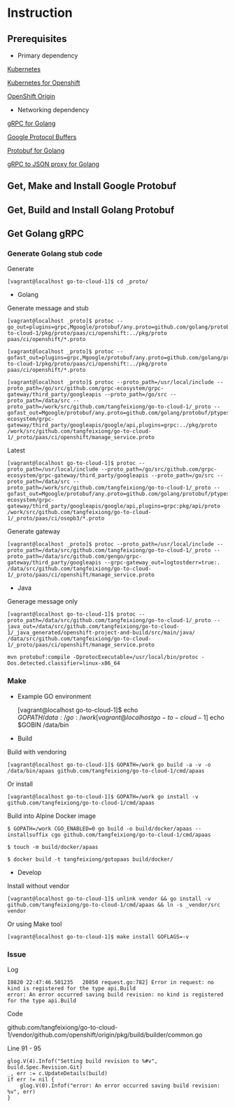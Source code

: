 # Instruction

## Prerequisites

* Primary dependency

[Kubernetes](https://github.com/kubernetes/kubernetes)

[Kubernetes for Openshift](https://github.com/openshift/kubernetes)

[OpenShift Origin](https://github.com/openshift/origin)

* Networking dependency

[gRPC for Golang](https://github.com/grpc/grpc-go)

[Google Protocol Buffers](https://github.com/google/protobuf)

[Protobuf for Golang](https://github.com/golang/protobuf)

[gRPC to JSON proxy for Golang](https://github.com/grpc-ecosystem/grpc-gateway)

## Get, Make and Install Google Protobuf

## Get, Build and Install Golang Protobuf

## Get Golang gRPC

### Generate Golang stub code

Generate

    [vagrant@localhost go-to-cloud-1]$ cd _proto/

* Golang

Generate message and stub

    [vagrant@localhost _proto]$ protoc --go_out=plugins=grpc,Mgoogle/protobuf/any.proto=github.com/golang/protobuf/ptypes/any,Mpaas/ci/openshift=github.com/tangfeixiong/go-to-cloud-1/pkg/proto/paas/ci/openshift:../pkg/proto paas/ci/openshift/*.proto

    [vagrant@localhost _proto]$ protoc --gofast_out=plugins=grpc,Mgoogle/protobuf/any.proto=github.com/golang/protobuf/ptypes/any,Mpaas/ci/openshift=github.com/tangfeixiong/go-to-cloud-1/pkg/proto/paas/ci/openshift:../pkg/proto paas/ci/openshift/*.proto

    [vagrant@localhost _proto]$ protoc --proto_path=/usr/local/include --proto_path=/go/src/github.com/grpc-ecosystem/grpc-gateway/third_party/googleapis --proto_path=/go/src --proto_path=/data/src --proto_path=/work/src/github.com/tangfeixiong/go-to-cloud-1/_proto --gofast_out=Mgoogle/protobuf/any.proto=github.com/golang/protobuf/ptypes/any,Mgoogle/api/annotations.proto=github.com/grpc-ecosystem/grpc-gateway/third_party/googleapis/google/api,plugins=grpc:../pkg/proto /work/src/github.com/tangfeixiong/go-to-cloud-1/_proto/paas/ci/openshift/manage_service.proto

Latest

    [vagrant@localhost go-to-cloud-1]$ protoc --proto_path=/usr/local/include --proto_path=/go/src/github.com/grpc-ecosystem/grpc-gateway/third_party/googleapis --proto_path=/go/src --proto_path=/data/src --proto_path=/work/src/github.com/tangfeixiong/go-to-cloud-1/_proto --gofast_out=Mgoogle/protobuf/any.proto=github.com/golang/protobuf/ptypes/any,Mgoogle/api/annotations.proto=github.com/grpc-ecosystem/grpc-gateway/third_party/googleapis/google/api,plugins=grpc:pkg/api/proto /work/src/github.com/tangfeixiong/go-to-cloud-1/_proto/paas/ci/osopb3/*.proto

Generate gateway

    [vagrant@localhost _proto]$ protoc --proto_path=/usr/local/include --proto_path=/data/src/github.com/tangfeixiong/go-to-cloud-1/_proto --proto_path=/data/src/github.com/gengo/grpc-gateway/third_party/googleapis --grpc-gateway_out=logtostderr=true:. /data/src/github.com/tangfeixiong/go-to-cloud-1/_proto/paas/ci/openshift/manage_service.proto

* Java

Generage message only

    [vagrant@localhost go-to-cloud-1]$ protoc --proto_path=/data/src/github.com/tangfeixiong/go-to-cloud-1/_proto --java_out=/data/src/github.com/tangfeixiong/go-to-cloud-1/_java_generated/openshift-project-and-build/src/main/java/ /data/src/github.com/tangfeixiong/go-to-cloud-1/_proto/paas/ci/openshift/manage_service.proto 

    mvn protobuf:compile -DprotocExecutable=/usr/local/bin/protoc -Dos.detected.classifier=linux-x86_64

### Make

* Example GO environment

    [vagrant@localhost go-to-cloud-1]$ echo $GOPATH
    /data:/go:/work
    [vagrant@localhost go-to-cloud-1]$ echo $GOBIN
    /data/bin

* Build

Build with vendoring

    [vagrant@localhost go-to-cloud-1]$ GOPATH=/work go build -a -v -o /data/bin/apaas github.com/tangfeixiong/go-to-cloud-1/cmd/apaas

Or install

    [vagrant@localhost go-to-cloud-1]$ GOPATH=/work go install -v github.com/tangfeixiong/go-to-cloud-1/cmd/apaas

Build into Alpine Docker image

    $ GOPATH=/work CGO_ENABLED=0 go build -o build/docker/apaas --installsuffix cgo github.com/tangfeixiong/go-to-cloud-1/cmd/apaas
    
    $ touch -m build/docker/apaas
    
    $ docker build -t tangfeixiong/gotopaas build/docker/

* Develop

Install without vendor

    [vagrant@localhost go-to-cloud-1]$ unlink vendor && go install -v github.com/tangfeixiong/go-to-cloud-1/cmd/apaas && ln -s _vendor/src vendor

Or using Make tool

    [vagrant@localhost go-to-cloud-1]$ make install GOFLAGS=-v

### Issue

Log

    I0820 22:47:46.501235   20850 request.go:782] Error in request: no kind is registered for the type api.Build
    error: An error occurred saving build revision: no kind is registered for the type api.Build

Code

github.com/tangfeixiong/go-to-cloud-1/vendor/github.com/openshift/origin/pkg/build/builder/common.go

Line 91 - 95

	glog.V(4).Infof("Setting build revision to %#v", build.Spec.Revision.Git)
	_, err := c.UpdateDetails(build)
	if err != nil {
		glog.V(0).Infof("error: An error occurred saving build revision: %v", err)
	}


